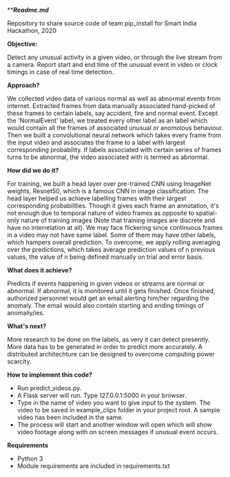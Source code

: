 *****Readme.md***

Repository to share source code of team pip_install for Smart India Hackathon, 2020

**Objective:**

Detect any unusual activity in a given video, or through the live stream from a camera. Report start and end time of the unusual event in video or clock timings in case of real time detection.

**Approach?**

We collected video data of various normal as well as abnormal events from internet. Extracted frames from data manually associated hand-picked of these frames to certain labels, say accident, fire and normal event. Except the 'NormalEvent' label, we treated every other label as an label which would contain all the frames of associated unusual or anomolous behaviour. Then we built a convolutional neural network which takes every frame from the input video and associates the frame to a label with largest corresponding probability. If labels associated with certain series of frames turns to be abnormal, the video associated with is termed as abnormal. 

**How did we do it?**

For training, we built a head layer over pre-trained CNN using ImageNet weights, Resnet50, which is a famous CNN in image classification. The head layer helped us achieve labelling frames with their largest corresponding probabilities. Though it gives each frame an annotation, it's not enough due to temporal nature of video frames as opposite to spatial-only nature of training images (Note that training images are discrete and have no interrelation at all). We may face flickering since continuous frames in a video may not have same label. Some of them may have other labels, which hampers overall prediction. To overcome, we apply rolling averaging over the predictions, which takes average prediction values of n previous values, the value of n being defined manually on trial and error basis.

**What does it achieve?**

Predicts if events happening in given videos or streams are normal or abnormal. If abnormal, it is monitored until it gets finished. Once finished, authorized personnel would get an email alerting him/her regarding the anomaly. The email would also contain starting and ending timings of anomaliy/ies.

**What's next?**

More research to be done on the labels, as very it can detect presently. More data has to be generated in order to predict more accurately. A distributed architechture can be designed to overcome computing power scarcity.

**How to implement this code?**

- Run predict_videos.py.
- A Flask server will run. Type 127.0.0.1:5000 in your browser.
- Type in the name of video you want to give input to the system. The video to be saved in example_clips folder in your project root. A sample video has been included in the       same.
- The process will start and another window will open which will show video footage along with on screen messages if unusual event occurs.


**Requirements**

- Python 3
- Module requirements are included in requirements.txt
